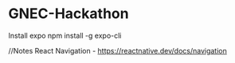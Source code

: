 # GNEC-Hackathon

Install expo
npm install -g expo-cli

//Notes
React Navigation - https://reactnative.dev/docs/navigation

